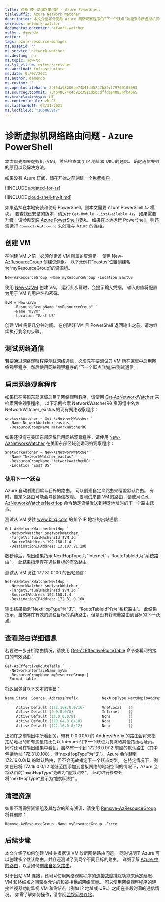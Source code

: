 ```yaml
---
title: 诊断 VM 网络路由问题 - Azure PowerShell
titleSuffix: Azure Network Watcher
description: 本文介绍如何使用 Azure 网络观察程序的“下一个跃点”功能来诊断虚拟机网络路由问题。
services: network-watcher
documentationcenter: network-watcher
author: damendo
editor: ''
tags: azure-resource-manager
ms.assetid: ''
ms.service: network-watcher
ms.devlang: na
ms.topic: how-to
ms.tgt_pltfrm: network-watcher
ms.workload: infrastructure
ms.date: 01/07/2021
ms.author: damendo
ms.custom: ''
ms.openlocfilehash: 3486da98206ee74341d45247b59cf79769105093
ms.sourcegitcommit: 73fb48074c4c91c3511d5bcdffd6e40854fb46e5
ms.translationtype: HT
ms.contentlocale: zh-CN
ms.lasthandoff: 03/31/2021
ms.locfileid: "106065967"
---
```

# <a name="diagnose-a-virtual-machine-network-routing-problem---azure-powershell"></a>诊断虚拟机网络路由问题 - Azure PowerShell

本文首先部署虚拟机 (VM)，然后检查其与 IP 地址和 URL 的通信。 确定通信失败的原因以及解决方法。

如果没有 Azure 订阅，请在开始之前创建一个[免费帐户](https://azure.microsoft.com/free/?WT.mc_id=A261C142F)。

[!INCLUDE [updated-for-az](../../includes/updated-for-az.md)]

[!INCLUDE [cloud-shell-try-it.md](../../includes/cloud-shell-try-it.md)]

如果选择在本地安装和使用 PowerShell，则本文需要 Azure PowerShell `Az` 模块。 要查找已安装的版本，请运行 `Get-Module -ListAvailable Az`。 如果需要升级，请参阅[安装 Azure PowerShell 模块](/powershell/azure/install-Az-ps)。 如果在本地运行 PowerShell，则还需运行 `Connect-AzAccount` 来创建与 Azure 的连接。



## <a name="create-a-vm"></a>创建 VM

在创建 VM 之前，必须创建该 VM 所属的资源组。 使用 [New-AzResourceGroup](/powershell/module/az.Resources/New-azResourceGroup) 创建资源组。 以下示例在“eastus”位置创建名为“myResourceGroup”的资源组。

```azurepowershell-interactive
New-AzResourceGroup -Name myResourceGroup -Location EastUS
```

使用 [New-AzVM](/powershell/module/az.compute/new-azvm) 创建 VM。 运行此步骤时，会提示输入凭据。 输入的值将配置为用于 VM 的用户名和密码。

```azurepowershell-interactive
$vM = New-AzVm `
    -ResourceGroupName "myResourceGroup" `
    -Name "myVm" `
    -Location "East US"
```

创建 VM 需要几分钟时间。 在创建好 VM 且 PowerShell 返回输出之前，请勿继续执行剩余的步骤。

## <a name="test-network-communication"></a>测试网络通信

若要通过网络观察程序测试网络通信，必须先在要测试的 VM 所在区域中启用网络观察程序，然后使用网络观察程序的“下一个跃点”功能来测试通信。

## <a name="enable-network-watcher"></a>启用网络观察程序

如果已在美国东部区域启用了网络观察程序，请使用 [Get-AzNetworkWatcher](/powershell/module/az.network/get-aznetworkwatcher) 来检索网络观察程序。 以下示例检索 NetworkWatcherRG 资源组中名为 NetworkWatcher_eastus 的现有网络观察程序：

```azurepowershell-interactive
$networkWatcher = Get-AzNetworkWatcher `
  -Name NetworkWatcher_eastus `
  -ResourceGroupName NetworkWatcherRG
```

如果还没有在美国东部区域启用网络观察程序，请使用 [New-AzNetworkWatcher](/powershell/module/az.network/new-aznetworkwatcher) 在美国东部区域创建网络观察程序：

```azurepowershell-interactive
$networkWatcher = New-AzNetworkWatcher `
  -Name "NetworkWatcher_eastus" `
  -ResourceGroupName "NetworkWatcherRG" `
  -Location "East US"
```

### <a name="use-next-hop"></a>使用下一个跃点

Azure 自动创建到默认目标的路由。 可以创建自定义路由来覆盖默认路由。 有时，自定义路由可能会导致通信故障。 要测试来自 VM 的路由，请使用 [Get-AzNetworkWatcherNextHop](/powershell/module/az.network/get-aznetworkwatchernexthop) 命令确定流量发送到特定地址时的下一个路由跃点。

测试从 VM 发往 www.bing.com 的某个 IP 地址的出站通信：

```azurepowershell-interactive
Get-AzNetworkWatcherNextHop `
  -NetworkWatcher $networkWatcher `
  -TargetVirtualMachineId $VM.Id `
  -SourceIPAddress 192.168.1.4 `
  -DestinationIPAddress 13.107.21.200
```

数秒钟后，输出结果指示 NextHopType 为“Internet”  ，RouteTableId 为“系统路由”    。 此结果指示存在通往目标的有效路由。

测试从 VM 发往 172.31.0.100 的出站通信：

```azurepowershell-interactive
Get-AzNetworkWatcherNextHop `
  -NetworkWatcher $networkWatcher `
  -TargetVirtualMachineId $VM.Id `
  -SourceIPAddress 192.168.1.4 `
  -DestinationIPAddress 172.31.0.100
```

输出结果指示“NextHopType”为“无”，“RouteTableId”仍为“系统路由”。     此结果指示，虽然存在有效的通往目标的系统路由，但是没有将流量路由到目标的下一跃点。

## <a name="view-details-of-a-route"></a>查看路由详细信息

若要进一步分析路由情况，请使用 [Get-AzEffectiveRouteTable](/powershell/module/az.network/get-azeffectiveroutetable) 命令查看网络接口的有效路由：

```azurepowershell-interactive
Get-AzEffectiveRouteTable `
  -NetworkInterfaceName myVm `
  -ResourceGroupName myResourceGroup |
  Format-table
```

将返回包含以下文本的输出：

```powershell
Name State  Source  AddressPrefix           NextHopType NextHopIpAddress
---- -----  ------  -------------           ----------- ----------------
     Active Default {192.168.0.0/16}        VnetLocal   {}              
     Active Default {0.0.0.0/0}             Internet    {}              
     Active Default {10.0.0.0/8}            None        {}              
     Active Default {100.64.0.0/10}         None        {}              
     Active Default {172.16.0.0/12}         None        {}              
```

正如在之前输出中所看到的，带有 0.0.0.0/0 的 AddressPrefix 的路由会将未指定给地址的所有流量路由到以 Internet 的下一个跃点为前缀的其他路由地址内。 同时还可在输出结果中看到，虽然有一个到 172.16.0.0/12 前缀的默认路由（其中包括地址 172.31.0.100），但“nextHopType”为“无”。   Azure 会创建到 172.16.0.0/12 的默认路由，但不会无故指定下一个跃点类型。 在特定情况下，例如在已将 172.16.0.0/12 地址范围添加到虚拟网络的地址空间的情况下，Azure 会将路由的“nextHopType”更改为“虚拟网络”。   此时进行检查会将“nextHopType”显示为“虚拟网络”   。

## <a name="clean-up-resources"></a>清理资源

如果不再需要资源组及其包含的所有资源，请使用 [Remove-AzResourceGroup](/powershell/module/az.resources/remove-azresourcegroup) 将其删除：

```azurepowershell-interactive
Remove-AzResourceGroup -Name myResourceGroup -Force
```

## <a name="next-steps"></a>后续步骤

本文介绍了如何创建 VM 并根据该 VM 诊断网络路由问题。 同时说明了 Azure 可以创建多个默认路由，并且还测试了到两个不同目标的路由。 详细了解 [Azure 中的路由](../virtual-network/virtual-networks-udr-overview.md?toc=%2fazure%2fnetwork-watcher%2ftoc.json)，以及如何[创建自定义路由](../virtual-network/manage-route-table.md?toc=%2fazure%2fnetwork-watcher%2ftoc.json#create-a-route)。

对于出站 VM 连接，还可以使用网络观察程序的[连接故障排除](network-watcher-connectivity-powershell.md)功能来确定延迟、VM 和终结点之间获得允许的和被拒绝的网络流量。 可以使用网络观察程序的连接监视器功能监视 VM 和终结点（例如 IP 地址或 URL）之间在某段时间的通信情况。 如需了解如何操作，请参阅[监视网络连接](connection-monitor.md)。
